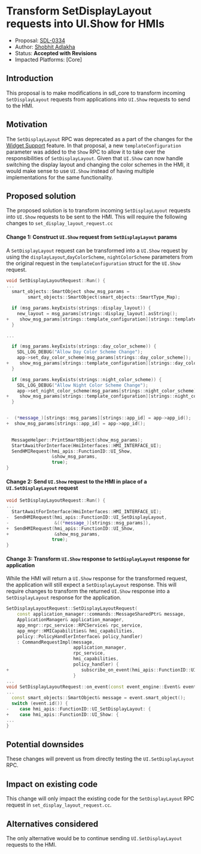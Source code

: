 # Transform SetDisplayLayout requests into UI.Show for HMIs

* Proposal: [SDL-0334](0334-transform-setdisplaylayout-requests-to-ui-show.md)
* Author: [Shobhit Adlakha](https://github.com/ShobhitAd)
* Status: **Accepted with Revisions**
* Impacted Platforms: [Core]

## Introduction

This proposal is to make modifications in sdl_core to transform incoming `SetDisplayLayout` requests from applications into `UI.Show` requests to send to the HMI.

## Motivation

The `SetDisplayLayout` RPC was deprecated as a part of the changes for the [Widget Support](https://github.com/smartdevicelink/sdl_evolution/blob/master/proposals/0216-widget-support.md#setdisplaylayout) feature. In that proposal, a new `templateConfiguration` parameter was added to the `Show` RPC to allow it to take over the responsibilities of `SetDisplayLayout`. Given that `UI.Show` can now handle switching the display layout and changing the color schemes in the HMI, it would make sense to use `UI.Show` instead of having multiple implementations for the same functionality.

## Proposed solution

The proposed solution is to transform incoming `SetDisplayLayout` requests into `UI.Show` requests to be sent to the HMI. This will require the following changes to `set_display_layout_request.cc`

#### Change 1: Construct `UI.Show` request from `SetDisplayLayout` params

A `SetDisplayLayout` request can be transformed into a `UI.Show` request by using the `displayLayout`,`dayColorScheme`, `nightColorScheme` parameters from the original request in the `templateConfiguration` struct for the `UI.Show` request.

```c++
void SetDisplayLayoutRequest::Run() {
...
  smart_objects::SmartObject show_msg_params =
        smart_objects::SmartObject(smart_objects::SmartType_Map);

  if (msg_params.keyExists(strings::display_layout)) {
    new_layout = msg_params[strings::display_layout].asString();
+    show_msg_params[strings::template_configuration][strings::template_layout] = new_layout;
  }

...

  if (msg_params.keyExists(strings::day_color_scheme)) {
    SDL_LOG_DEBUG("Allow Day Color Scheme Change");
    app->set_day_color_scheme(msg_params[strings::day_color_scheme]);
+    show_msg_params[strings::template_configuration][strings::day_color_scheme] = msg_params[strings::day_color_scheme];
  }

  if (msg_params.keyExists(strings::night_color_scheme)) {
    SDL_LOG_DEBUG("Allow Night Color Scheme Change");
    app->set_night_color_scheme(msg_params[strings::night_color_scheme]);
+    show_msg_params[strings::template_configuration][strings::night_color_scheme] = msg_params[strings::night_color_scheme];
  }


-  (*message_)[strings::msg_params][strings::app_id] = app->app_id();
+  show_msg_params[strings::app_id] = app->app_id();
  

  MessageHelper::PrintSmartObject(show_msg_params);
  StartAwaitForInterface(HmiInterfaces::HMI_INTERFACE_UI);
  SendHMIRequest(hmi_apis::FunctionID::UI_Show,
                 &show_msg_params,
                 true);
}
```

#### Change 2: Send `UI.Show` request to the HMI in place of a `UI.SetDisplayLayout` request

```c++
void SetDisplayLayoutRequest::Run() {
...
  StartAwaitForInterface(HmiInterfaces::HMI_INTERFACE_UI);
-  SendHMIRequest(hmi_apis::FunctionID::UI_SetDisplayLayout,
-                 &((*message_)[strings::msg_params]),
+  SendHMIRequest(hmi_apis::FunctionID::UI_Show,
+                 &show_msg_params,
                 true);
}
```


#### Change 3: Transform `UI.Show` response to `SetDisplayLayout` response for application

While the HMI will return a `UI.Show` response for the transformed request, the application will still expect a `SetDisplayLayout` response.
This will require changes to transform the returned `UI.Show` response into a `SetDisplayLayout` response for the application.

```c++
SetDisplayLayoutRequest::SetDisplayLayoutRequest(
    const application_manager::commands::MessageSharedPtr& message,
    ApplicationManager& application_manager,
    app_mngr::rpc_service::RPCService& rpc_service,
    app_mngr::HMICapabilities& hmi_capabilities,
    policy::PolicyHandlerInterface& policy_handler)
    : CommandRequestImpl(message,
                         application_manager,
                         rpc_service,
                         hmi_capabilities,
                         policy_handler) {
+                           subscribe_on_event(hmi_apis::FunctionID::UI_Show);
                         }
...
void SetDisplayLayoutRequest::on_event(const event_engine::Event& event) {
...
  const smart_objects::SmartObject& message = event.smart_object();
  switch (event.id()) {
-    case hmi_apis::FunctionID::UI_SetDisplayLayout: {
+    case hmi_apis::FunctionID::UI_Show: {
...
}
```

## Potential downsides

These changes will prevent us from directly testing the `UI.SetDisplayLayout` RPC.

## Impact on existing code

This change will only impact the existing code for the `SetDisplayLayout` RPC request in `set_display_layout_request.cc`.

## Alternatives considered

The only alternative would be to continue sending `UI.SetDisplayLayout` requests to the HMI.
